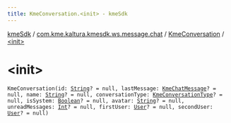 ```yaml
---
title: KmeConversation.<init> - kmeSdk
---
```


[kmeSdk](../../index.html) / [com.kme.kaltura.kmesdk.ws.message.chat](../index.html) / [KmeConversation](index.html) / [&lt;init&gt;](./-init-.html)

# &lt;init&gt;

`KmeConversation(id: `[`String`](https://kotlinlang.org/api/latest/jvm/stdlib/kotlin/-string/index.html)`? = null, lastMessage: `[`KmeChatMessage`](../-kme-chat-message/index.html)`? = null, name: `[`String`](https://kotlinlang.org/api/latest/jvm/stdlib/kotlin/-string/index.html)`? = null, conversationType: `[`KmeConversationType`](../../com.kme.kaltura.kmesdk.ws.message.type/-kme-conversation-type/index.html)`? = null, isSystem: `[`Boolean`](https://kotlinlang.org/api/latest/jvm/stdlib/kotlin/-boolean/index.html)`? = null, avatar: `[`String`](https://kotlinlang.org/api/latest/jvm/stdlib/kotlin/-string/index.html)`? = null, unreadMessages: `[`Int`](https://kotlinlang.org/api/latest/jvm/stdlib/kotlin/-int/index.html)`? = null, firstUser: `[`User`](-user/index.html)`? = null, secondUser: `[`User`](-user/index.html)`? = null)`